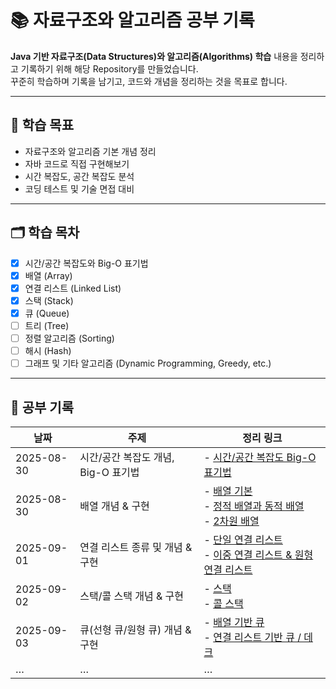 # 📚 자료구조와 알고리즘 공부 기록

**Java 기반 자료구조(Data Structures)와 알고리즘(Algorithms) 학습** 내용을 정리하고 기록하기 위해 해당 Repository를 만들었습니다.  
꾸준히 학습하며 기록을 남기고, 코드와 개념을 정리하는 것을 목표로 합니다.

---

## 📌 학습 목표
- 자료구조와 알고리즘 기본 개념 정리
- 자바 코드로 직접 구현해보기
- 시간 복잡도, 공간 복잡도 분석
- 코딩 테스트 및 기술 면접 대비

---

## 🗂️ 학습 목차
- [x] 시간/공간 복잡도와 Big-O 표기법
- [x] 배열 (Array)
- [x] 연결 리스트 (Linked List)
- [X] 스택 (Stack)
- [X] 큐 (Queue)
- [ ] 트리 (Tree)
- [ ] 정렬 알고리즘 (Sorting)
- [ ] 해시 (Hash)
- [ ] 그래프 및 기타 알고리즘 (Dynamic Programming, Greedy, etc.)

---

## 📝 공부 기록
| 날짜         | 주제                      | 정리 링크                                                                                                                                                                                                                                                                                                                                                                                                                                                                                                                                                                          |
|------------|-------------------------|--------------------------------------------------------------------------------------------------------------------------------------------------------------------------------------------------------------------------------------------------------------------------------------------------------------------------------------------------------------------------------------------------------------------------------------------------------------------------------------------------------------------------------------------------------------------------------|
| 2025-08-30 | 시간/공간 복잡도 개념, Big-O 표기법 | - [시간/공간 복잡도 Big-O 표기법](https://velog.io/@stitch0913/%EC%9E%90%EB%A3%8C%EA%B5%AC%EC%A1%B0%EC%99%80-%EC%95%8C%EA%B3%A0%EB%A6%AC%EC%A6%98-%EC%8B%9C%EA%B0%84%EA%B3%B5%EA%B0%84-%EB%B3%B5%EC%9E%A1%EB%8F%84-Big-O-%ED%91%9C%EA%B8%B0%EB%B2%95)                                                                                                                                                                                                                                                                                                                                    |
| 2025-08-30 | 배열 개념 & 구현              | - [배열 기본](https://velog.io/@stitch0913/%EC%9E%90%EB%A3%8C%EA%B5%AC%EC%A1%B0%EC%99%80-%EC%95%8C%EA%B3%A0%EB%A6%AC%EC%A6%98-%EB%B0%B0%EC%97%B4%EA%B3%BC-%EB%A6%AC%EC%8A%A4%ED%8A%B8-1)<br/>- [정적 배열과 동적 배열](https://velog.io/@stitch0913/%EC%9E%90%EB%A3%8C%EA%B5%AC%EC%A1%B0%EC%99%80-%EC%95%8C%EA%B3%A0%EB%A6%AC%EC%A6%98-%EB%B0%B0%EC%97%B4%EA%B3%BC-%EB%A6%AC%EC%8A%A4%ED%8A%B8-2)<br/>- [2차원 배열](https://velog.io/@stitch0913/%EC%9E%90%EB%A3%8C%EA%B5%AC%EC%A1%B0%EC%99%80-%EC%95%8C%EA%B3%A0%EB%A6%AC%EC%A6%98-%EB%B0%B0%EC%97%B4%EA%B3%BC-%EB%A6%AC%EC%8A%A4%ED%8A%B8-3) |
| 2025-09-01 | 연결 리스트 종류 및 개념 & 구현     | - [단일 연결 리스트](https://velog.io/@stitch0913/%EC%9E%90%EB%A3%8C%EA%B5%AC%EC%A1%B0%EC%99%80-%EC%95%8C%EA%B3%A0%EB%A6%AC%EC%A6%98-%EB%B0%B0%EC%97%B4%EA%B3%BC-%EB%A6%AC%EC%8A%A4%ED%8A%B8-4)   <br/>- [이중 연결 리스트 & 원형 연결 리스트](https://velog.io/@stitch0913/%EC%9E%90%EB%A3%8C%EA%B5%AC%EC%A1%B0%EC%99%80-%EC%95%8C%EA%B3%A0%EB%A6%AC%EC%A6%98-%EB%B0%B0%EC%97%B4%EA%B3%BC-%EB%A6%AC%EC%8A%A4%ED%8A%B8-5)                                                                                                                                                                           |
| 2025-09-02 | 스택/콜 스택 개념 & 구현         | - [스택](https://velog.io/@stitch0913/%EC%9E%90%EB%A3%8C%EA%B5%AC%EC%A1%B0%EC%99%80-%EC%95%8C%EA%B3%A0%EB%A6%AC%EC%A6%98-%EC%8A%A4%ED%83%9D%EA%B3%BC-%ED%81%90-1)<br/> - [콜 스택](https://velog.io/@stitch0913/%EC%9E%90%EB%A3%8C%EA%B5%AC%EC%A1%B0%EC%99%80-%EC%95%8C%EA%B3%A0%EB%A6%AC%EC%A6%98-%EC%8A%A4%ED%83%9D%EA%B3%BC-%ED%81%90-2)                                                                                                                                                                                                                                         |
| 2025-09-03 | 큐(선형 큐/원형 큐) 개념 & 구현    | - [배열 기반 큐](https://velog.io/@stitch0913/%EC%9E%90%EB%A3%8C%EA%B5%AC%EC%A1%B0%EC%99%80-%EC%95%8C%EA%B3%A0%EB%A6%AC%EC%A6%98-%EC%8A%A4%ED%83%9D%EA%B3%BC-%ED%81%90-3)<br/> - [연결 리스트 기반 큐 / 데크](https://velog.io/@stitch0913/%EC%9E%90%EB%A3%8C%EA%B5%AC%EC%A1%B0%EC%99%80-%EC%95%8C%EA%B3%A0%EB%A6%AC%EC%A6%98-%EC%8A%A4%ED%83%9D%EA%B3%BC-%ED%81%90-4)                                                                                                                                                                                                                                                                                                                                                                                                                                                                                                                                      |
| …          | …                       | …                                                                                                                                                                                                                                                                                                                                                                                                                                                                                                                                                                              |

